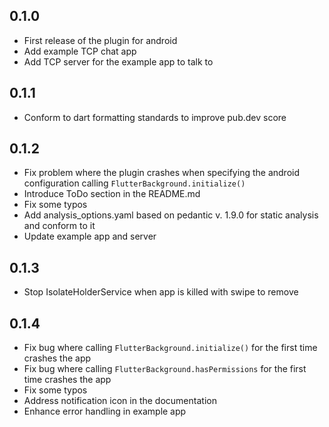 ## 0.1.0

* First release of the plugin for android
* Add example TCP chat app
* Add TCP server for the example app to talk to

## 0.1.1

* Conform to dart formatting standards to improve pub.dev score

## 0.1.2

* Fix problem where the plugin crashes when specifying the android configuration calling `FlutterBackground.initialize()`
* Introduce ToDo section in the README.md
* Fix some typos
* Add analysis_options.yaml based on pedantic v. 1.9.0 for static analysis and conform to it
* Update example app and server

## 0.1.3

* Stop IsolateHolderService when app is killed with swipe to remove

## 0.1.4

* Fix bug where calling `FlutterBackground.initialize()` for the first time crashes the app
* Fix bug where calling `FlutterBackground.hasPermissions` for the first time crashes the app
* Fix some typos
* Address notification icon in the documentation
* Enhance error handling in example app
